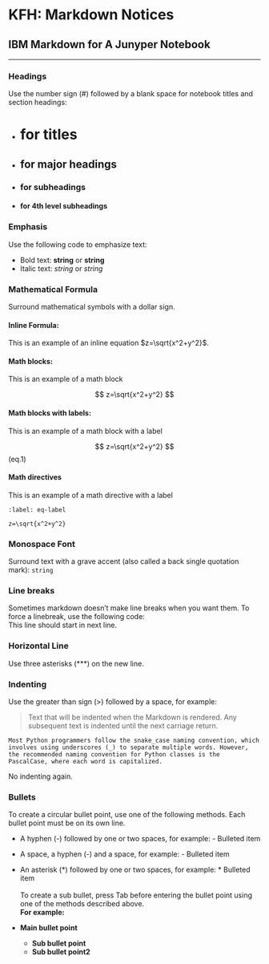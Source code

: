 #  KFH: Markdown Notices
## IBM Markdown for A Junyper Notebook
***
### Headings
Use the number sign (#) followed by a blank space for notebook titles and section headings:
- # for titles
- ## for major headings
- ### for subheadings
- #### for 4th level subheadings

### Emphasis
Use the following code to emphasize text:
- Bold text: __string__ or **string**
- Italic text: _string_ or *string*

### Mathematical Formula
Surround mathematical symbols with a dollar sign.
#### Inline Formula:
This is an example of an
inline equation $z=\sqrt{x^2+y^2}$.
#### Math blocks:
This is an example of a
math block

$$
z=\sqrt{x^2+y^2}
$$
#### Math blocks with labels:
This is an example of a
math block with a label

$$
z=\sqrt{x^2+y^2}
$$(eq.1)
#### Math directives
This is an example of a
math directive with a
label
```{math}
:label: eq-label

z=\sqrt{x^2+y^2}
```

### Monospace Font
Surround text with a grave accent (also called a back single quotation mark):
`string`

### Line breaks
Sometimes markdown doesn’t make line breaks when you want them. To force a linebreak, use the following code: <br> This line should start in next line.

### Horizontal Line
Use three asterisks (***) on the new line.

### Indenting
Use the greater than sign (>) followed by a space, for example:
> Text that will be indented when the Markdown is rendered.
Any subsequent text is indented until the next carriage return. 


```{Note}
Most Python programmers follow the snake_case naming convention, which involves using underscores (_) to separate multiple words. However, the recommended naming convention for Python classes is the PascalCase, where each word is capitalized.
```

No indenting again.
    
### Bullets
To create a circular bullet point, use one of the following methods. Each bullet point must be on its own line.
- A hyphen (-) followed by one or two spaces, for example: - Bulleted item
- A space, a hyphen (-) and a space, for example: - Bulleted item
- An asterisk (*) followed by one or two spaces, for example: * Bulleted item 
<br><br> To create a sub bullet, press Tab before entering the bullet point using one of the methods described above. <br> **For example:**

- __Main bullet point__
     - **Sub bullet point**
     - **Sub bullet point2**
    


